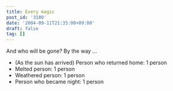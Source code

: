 ```yaml
---
title: Every magic
post_id: '3180'
date: '2004-09-11T21:35:00+09:00'
draft: false
tag: []
---
```


And who will be gone? By the way ...

*   (As the sun has arrived) Person who returned home: 1 person
*   Melted person: 1 person
*   Weathered person: 1 person
*   Person who became night: 1 person